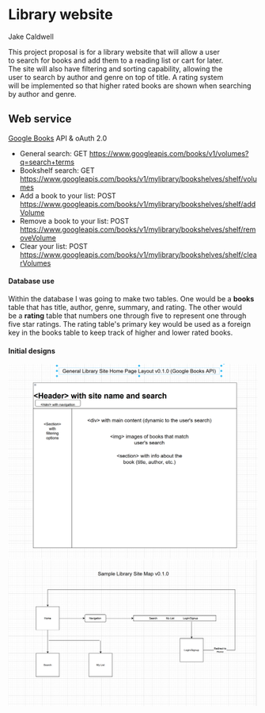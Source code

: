 # Library website ############
Jake Caldwell  

This project proposal is for a library website that will allow a user  
to search for books and add them to a reading list or cart for later.  
The site will also have filtering and sorting capability, allowing the  
user to search by author and genre on top of title. A rating system  
will be implemented so that higher rated books are shown when searching  
by author and genre.  

## Web service ##############
[Google Books](https://developers.google.com/books) API & oAuth 2.0

+  General search: GET https://www.googleapis.com/books/v1/volumes?q=search+terms
+  Bookshelf search: GET https://www.googleapis.com/books/v1/mylibrary/bookshelves/shelf/volumes
+  Add a book to your list: POST https://www.googleapis.com/books/v1/mylibrary/bookshelves/shelf/addVolume 
+  Remove a book to your list: POST https://www.googleapis.com/books/v1/mylibrary/bookshelves/shelf/removeVolume 
+  Clear your list: POST https://www.googleapis.com/books/v1/mylibrary/bookshelves/shelf/clearVolumes

#### Database use ###########
Within the database I was going to make two tables. One would be a **books**  
table that has title, author, genre, summary, and rating. The other would  
be a **rating** table that numbers one through five to represent one through  
five star ratings. The rating table's primary key would be used as a foreign  
key in the books table to keep track of higher and lower rated books.  

#### Initial designs ########
![Sample Layout](./sampleLayout.PNG)
![Sample Site Map](./sampleSiteMap.PNG)

